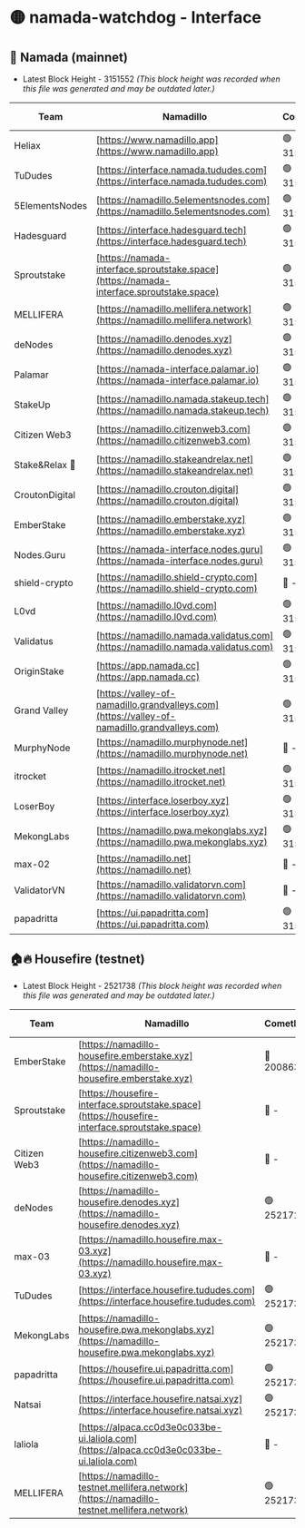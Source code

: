 # 🟡 namada-watchdog - Interface

## 🚀 Namada (mainnet)
- Latest Block Height - 3151552 *(This block height was recorded when this file was generated and may be outdated later.)*

| Team | Namadillo | CometBFT | Indexer | MASP Indexer |
|-|-|-|-|-|
| Heliax | [https://www.namadillo.app](https://www.namadillo.app) | 🟢 3151525 | 🟢 3151525 | 🟢 3151526 |
| TuDudes | [https://interface.namada.tududes.com](https://interface.namada.tududes.com) | 🟢 3151526 | 🟢 3151526 | 🟢 3151526 |
| 5ElementsNodes | [https://namadillo.5elementsnodes.com](https://namadillo.5elementsnodes.com) | 🟢 3151526 | 🟢 3151526 | 🟢 3151526 |
| Hadesguard | [https://interface.hadesguard.tech](https://interface.hadesguard.tech) | 🟢 3151527 | 🟢 3151527 | 🟢 3151527 |
| Sproutstake | [https://namada-interface.sproutstake.space](https://namada-interface.sproutstake.space) | 🟢 3151528 | 🟢 3151528 | 🟢 3151528 |
| MELLIFERA | [https://namadillo.mellifera.network](https://namadillo.mellifera.network) | 🟢 3151529 | 🟢 3151529 | 🟢 3151529 |
| deNodes | [https://namadillo.denodes.xyz](https://namadillo.denodes.xyz) | 🟢 3151530 | 🟢 3151530 | 🟢 3151530 |
| Palamar | [https://namada-interface.palamar.io](https://namada-interface.palamar.io) | 🟢 3151531 | 🟢 3151531 | 🟢 3151530 |
| StakeUp | [https://namadillo.namada.stakeup.tech](https://namadillo.namada.stakeup.tech) | 🟢 3151531 | 🟢 3151531 | 🟢 3151531 |
| Citizen Web3 | [https://namadillo.citizenweb3.com](https://namadillo.citizenweb3.com) | 🟢 3151532 | 🟢 3151532 | 🟢 3151532 |
| Stake&Relax 🦥 | [https://namadillo.stakeandrelax.net](https://namadillo.stakeandrelax.net) | 🟢 3151533 | 🟢 3151533 | 🟢 3151533 |
| CroutonDigital | [https://namadillo.crouton.digital](https://namadillo.crouton.digital) | 🟢 3151534 | 🟢 3151534 | 🟢 3151533 |
| EmberStake | [https://namadillo.emberstake.xyz](https://namadillo.emberstake.xyz) | 🟢 3151534 | 🟢 3151534 | 🟢 3151534 |
| Nodes.Guru | [https://namada-interface.nodes.guru](https://namada-interface.nodes.guru) | 🟢 3151535 | 🟢 3151535 | 🟢 3151535 |
| shield-crypto | [https://namadillo.shield-crypto.com](https://namadillo.shield-crypto.com) | 🔴 - | 🔴 - | 🔴 - |
| L0vd | [https://namadillo.l0vd.com](https://namadillo.l0vd.com) | 🟢 3151541 | 🟢 3151541 | 🟢 3151541 |
| Validatus | [https://namadillo.namada.validatus.com](https://namadillo.namada.validatus.com) | 🟢 3151542 | 🟢 3151542 | 🟢 3151542 |
| OriginStake | [https://app.namada.cc](https://app.namada.cc) | 🟢 3151543 | 🟢 3151543 | 🟢 3151543 |
| Grand Valley | [https://valley-of-namadillo.grandvalleys.com](https://valley-of-namadillo.grandvalleys.com) | 🟢 3151543 | 🟢 3151543 | 🟢 3151543 |
| MurphyNode | [https://namadillo.murphynode.net](https://namadillo.murphynode.net) | 🔴 - | 🔴 - | 🔴 - |
| itrocket | [https://namadillo.itrocket.net](https://namadillo.itrocket.net) | 🟢 3151546 | 🟢 3151545 | 🟢 3151546 |
| LoserBoy | [https://interface.loserboy.xyz](https://interface.loserboy.xyz) | 🟢 3151546 | 🟢 3151546 | 🟢 3151546 |
| MekongLabs | [https://namadillo.pwa.mekonglabs.xyz](https://namadillo.pwa.mekonglabs.xyz) | 🟢 3151547 | 🟢 3151547 | 🟢 3151547 |
| max-02 | [https://namadillo.net](https://namadillo.net) | 🔴 - | 🔴 - | 🔴 - |
| ValidatorVN | [https://namadillo.validatorvn.com](https://namadillo.validatorvn.com) | 🔴 - | 🔴 - | 🔴 - |
| papadritta | [https://ui.papadritta.com](https://ui.papadritta.com) | 🟢 3151552 | 🟢 3151552 | 🟢 3151552 |

## 🏠🔥 Housefire (testnet)
- Latest Block Height - 2521738 *(This block height was recorded when this file was generated and may be outdated later.)*

| Team | Namadillo | CometBFT | Indexer | MASP Indexer |
|-|-|-|-|-|
| EmberStake | [https://namadillo-housefire.emberstake.xyz](https://namadillo-housefire.emberstake.xyz) | 🔴 2008636 | 🔴 - | 🔴 - |
| Sproutstake | [https://housefire-interface.sproutstake.space](https://housefire-interface.sproutstake.space) | 🔴 - | 🔴 - | 🔴 - |
| Citizen Web3 | [https://namadillo-housefire.citizenweb3.com](https://namadillo-housefire.citizenweb3.com) | 🔴 - | 🔴 - | 🔴 - |
| deNodes | [https://namadillo-housefire.denodes.xyz](https://namadillo-housefire.denodes.xyz) | 🟢 2521726 | 🟢 2521726 | 🟢 2521726 |
| max-03 | [https://namadillo.housefire.max-03.xyz](https://namadillo.housefire.max-03.xyz) | 🔴 - | 🔴 - | 🔴 - |
| TuDudes | [https://interface.housefire.tududes.com](https://interface.housefire.tududes.com) | 🟢 2521735 | 🟢 2521735 | 🟢 2521735 |
| MekongLabs | [https://namadillo-housefire.pwa.mekonglabs.xyz](https://namadillo-housefire.pwa.mekonglabs.xyz) | 🟢 2521735 | 🟢 2521735 | 🟢 2521735 |
| papadritta | [https://housefire.ui.papadritta.com](https://housefire.ui.papadritta.com) | 🟢 2521736 | 🟢 2521736 | 🟢 2521736 |
| Natsai | [https://interface.housefire.natsai.xyz](https://interface.housefire.natsai.xyz) | 🟢 2521736 | 🟢 2521736 | 🟢 2521736 |
| laliola | [https://alpaca.cc0d3e0c033be-ui.laliola.com](https://alpaca.cc0d3e0c033be-ui.laliola.com) | 🔴 - | 🔴 - | 🔴 - |
| MELLIFERA | [https://namadillo-testnet.mellifera.network](https://namadillo-testnet.mellifera.network) | 🟢 2521738 | 🟢 2521738 | 🟢 2521738 |

